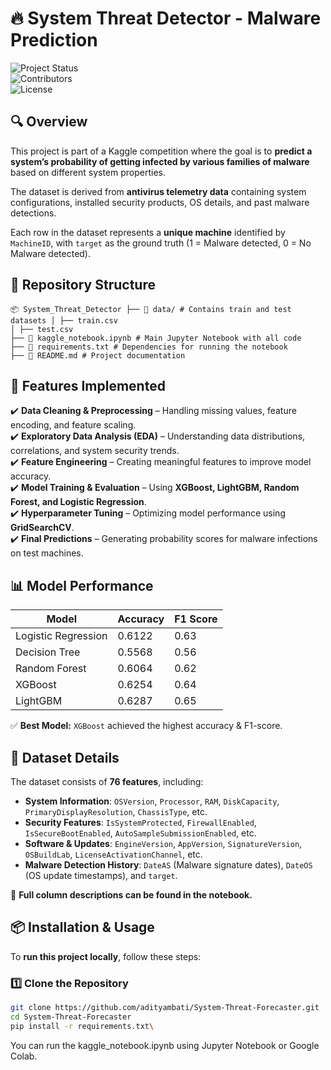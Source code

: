 # 🔥 System Threat Detector - Malware Prediction  

![Project Status](https://img.shields.io/badge/Status-Active-green)  
![Contributors](https://img.shields.io/badge/Contributors-1-blue)  
![License](https://img.shields.io/badge/License-MIT-lightgrey)  

## 🔍 Overview  

This project is part of a Kaggle competition where the goal is to **predict a system’s probability of getting infected by various families of malware** based on different system properties.  

The dataset is derived from **antivirus telemetry data** containing system configurations, installed security products, OS details, and past malware detections.  

Each row in the dataset represents a **unique machine** identified by `MachineID`, with `target` as the ground truth (1 = Malware detected, 0 = No Malware detected).  

## 📂 Repository Structure  
```plaintext
📦 System_Threat_Detector ├── 📂 data/ # Contains train and test datasets │ ├── train.csv
│ ├── test.csv
├── 📜 kaggle_notebook.ipynb # Main Jupyter Notebook with all code
├── 📜 requirements.txt # Dependencies for running the notebook
├── 📜 README.md # Project documentation
```

## 🚀 Features Implemented  

✔️ **Data Cleaning & Preprocessing** – Handling missing values, feature encoding, and feature scaling.  
✔️ **Exploratory Data Analysis (EDA)** – Understanding data distributions, correlations, and system security trends.  
✔️ **Feature Engineering** – Creating meaningful features to improve model accuracy.  
✔️ **Model Training & Evaluation** – Using **XGBoost, LightGBM, Random Forest, and Logistic Regression**.  
✔️ **Hyperparameter Tuning** – Optimizing model performance using **GridSearchCV**.  
✔️ **Final Predictions** – Generating probability scores for malware infections on test machines.  

## 📊 Model Performance  

| Model          | Accuracy | F1 Score |
|---------------|---------|----------|
| Logistic Regression | 0.6122 | 0.63 |
| Decision Tree | 0.5568 | 0.56 |
| Random Forest | 0.6064 | 0.62 |
| XGBoost | 0.6254 | 0.64 |
| LightGBM | 0.6287 | 0.65 |

✅ **Best Model:** `XGBoost` achieved the highest accuracy & F1-score.

## 🔎 Dataset Details  

The dataset consists of **76 features**, including:  

- **System Information**: `OSVersion`, `Processor`, `RAM`, `DiskCapacity`, `PrimaryDisplayResolution`, `ChassisType`, etc.  
- **Security Features**: `IsSystemProtected`, `FirewallEnabled`, `IsSecureBootEnabled`, `AutoSampleSubmissionEnabled`, etc.  
- **Software & Updates**: `EngineVersion`, `AppVersion`, `SignatureVersion`, `OSBuildLab`, `LicenseActivationChannel`, etc.  
- **Malware Detection History**: `DateAS` (Malware signature dates), `DateOS` (OS update timestamps), and `target`.  

📌 **Full column descriptions can be found in the notebook.**  

## 📦 Installation & Usage  

To **run this project locally**, follow these steps:

### 1️⃣ Clone the Repository  
```bash
git clone https://github.com/adityambati/System-Threat-Forecaster.git
cd System-Threat-Forecaster
pip install -r requirements.txt\
```
You can run the kaggle_notebook.ipynb using Jupyter Notebook or Google Colab.
